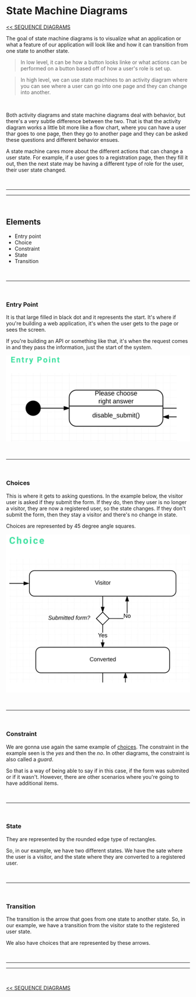 # State Machine Diagrams

[<< SEQUENCE DIAGRAMS](./09_sequenceDiagrams.md#diagramas-de-secuencia)

The goal of state machine diagrams is to visualize what an application or what a feature of our application will look like and how it can transition from one state to another state.

> In low level, it can be how a button looks linke or what actions can be performed on a button based off of how a user's role is set up.

> In high level, we can use state machines to an activity diagram where you can see where a user can go into one page and they can change into another.

<br>

Both activity diagrams and state machine diagrams deal with behavior, but there's a very subtle difference between the two. That is that the activity diagram works a little bit more like a flow chart, where you can have a user thar goes to one page, then they go to another page and they can be asked these questions and different behavior ensues.

A state machine cares more about the different actions that can change a user state. For example, if a user goes to a registration page, then they fill it out, then the next state may be having a different type of role for the user, their user state changed.


<br><hr>
<hr><br>


## Elements

* Entry point
* Choice
* Constraint
* State
* Transition


<br><hr><br>


### Entry Point

It is that large filled in black dot and it represents the start. It's where if you're building a web application, it's when the user gets to the page or sees the screen.

If you're building an API or something like that, it's when the request comes in and they pass the information, just the start of the system.

![state_machine-diagram-entry-point.png](../media/behavioral-diagrams/state_machine-diagram-entry-point.png)


<br><hr><br>


### Choices

This is where it gets to asking questions. In the example below, the visitor user is asked if they submit the form. If they do, then they user is no longer a visitor, they are now a registered user, so the state changes. If they don't submit the form, then they stay a visitor and there's no change in state.

Choices are represented by 45 degree angle squares.

![state_machine-diagram-choice.png](../media/behavioral-diagrams/state_machine-diagram-choice.png)


<br><hr><br>


### Constraint

We are gonna use again the same example of [choices](#choices). The constraint in the example seen is the *yes* and then the *no*. In other diagrams, the constraint is also called a *guard*.

So that is a way of being able to say if in this case, if the form was submited or if it wasn't. However, there are other scenarios where you're going to have additional items.


<br><hr><br>


### State

They are represented by the rounded edge type of rectangles.

So, in our example, we have two different states. We have the sate where the user is a visitor, and the state where they are converted to a registered user.


<br><hr><br>


### Transition

The transition is the arrow that goes from one state to another state. So, in our example, we have a transition from the visitor state to the registered user state.

We also have choices that are represented by these arrows.


<br><hr>
<hr><br>


[<< SEQUENCE DIAGRAMS](./09_sequenceDiagrams.md#diagramas-de-secuencia)